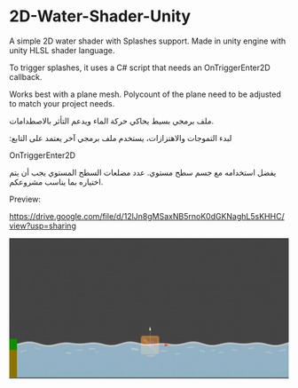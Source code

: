 # 2D-Water-Shader-Unity
A simple 2D water shader with Splashes support. Made in unity engine with unity HLSL shader language.

To trigger splashes, it uses a C# script that needs an OnTriggerEnter2D callback.

Works best with a plane mesh. Polycount of the plane need to be adjusted to match your project needs. 

ملف برمجي بسيط يحاكي حركة الماء ويدعم التأثر بالاصطدامات.

:لبدء التموجات والاهتزازات، يستخدم ملف برمجي آخر يعتمد على التابع 

OnTriggerEnter2D

يفضل استخدامه مع جسم سطح مستوي. عدد مضلعات السطح المستوي يجب أن يتم اختياره بما يناسب مشروعكم.

Preview:

https://drive.google.com/file/d/12lJn8gMSaxNB5rnoK0dGKNaghL5sKHHC/view?usp=sharing

![preview](https://github.com/YaserAlOsh/2D-Water-Shader-Unity/blob/master/Water-Shader-Preview.gif)

